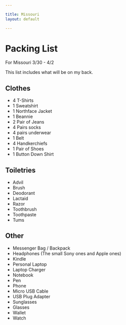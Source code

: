 ```yaml
---

title: Missouri
layout: default

---
```


# Packing List

For Missouri 3/30 - 4/2

This list includes what will be on my back.

## Clothes

 * 4 T-Shirts
 * 1 Sweatshirt
 * 1 Northface Jacket
 * 1 Beannie
 * 2 Pair of Jeans
 * 4 Pairs socks
 * 4 pairs underwear
 * 1 Belt
 * 4 Handkerchiefs
 * 1 Pair of Shoes
 * 1 Button Down Shirt

## Toiletries

 * Advil
 * Brush
 * Deodorant
 * Lactaid
 * Razor
 * Toothbrush
 * Toothpaste
 * Tums

## Other

 * Messenger Bag / Backpack
 * Headphones (The small Sony ones and Apple ones)
 * Kindle
 * Personal Laptop
 * Laptop Charger
 * Notebook
 * Pen
 * Phone
 * Micro USB Cable
 * USB Plug Adapter
 * Sunglasses
 * Glasses
 * Wallet
 * Watch

